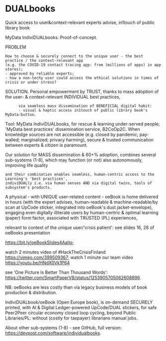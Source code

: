 # DUALbooks
Quick access to user&context-relevant experts advise, in1touch of public library book

MyData IndiviDUALbooks. Proof-of-concept.

PROBLEM

    How to choose & securely connect to the unique user - the best practice / the context-relevant app 
    (e.g. the COVID-19 contact tracing app: from (millions of apps) in app stores); 
    - approved by reliable experts; 
    - how a non-techy user could access the ethical solutions in times of crisis or under stress?
    
SOLUTION. Personal empowerment by TRUST, thanks to mass adoption of the user- & context-relevant INDIVIDUAL best practices,

          via seamless mass dissemination of BENEFICIAL digital habit: 
          - visual & haptic access in1touch of public library book's MyData-button.
     
Tool: MyData IndiviDUALbooks, for rescue & learning under-served people; 'MyData best practices' dissemination service, B2CoOp2C. 
When knowledge sources are not accessible (e.g. closed by pandemic; pay-walled; marginalized; privacy harming),
secure & trusted communication between experts & citizen is paramount. 

Our solution for MASS dissemination & 60+% adoption, combines several sub-systems (1-8), 
which may function (or not) also autonomously, improving life quality

    and their combination enables seamless, human-centric access to the Learning's 'best practices',
    indiviDUALly i.e. via human senses AND via digital twins, tools of subsystem's products.

A physical - with UNIQUE user-related content - oeBook is home delivered in hours 
(with the expert advises, human-readable & machine-readable/by scan at UpCode sticker, integrated into oeBook's dust jacket-envelope),
engaging even digitally illiterate users by human-centric & optimal learning (paper) form factor, 
associated with TRUSTED (PL) experiences,

relevant to context of the unique user/'crisis patient': see slides 16, 28 of oeBooks presentation

https://bit.ly/oeBookSlides4Aalto;

watch 2 minutes video of #HackTheCrisisFinland https://vimeo.com/399509367; 
watch 1 minute our team video https://youtu.be/HNdX0Vk1P64

see 'One Picture Is Better Than Thousand Words': https://twitter.com/SmartPaperVB/status/1253905705062608896.

NB: oeBooks are less costly than via legacy business models of book production & distribution.

IndiviDUALbook/oeBook (Open Europe book), is on-demand SECURELY printed, with AI & Digital Ledger-powered UpCode/DUAL stickers, 
for safe Peer2Peer circular economy closed loop cycling, beyond Public Libraries/PL: without (costly for taxpayer) librarians manual jobs.

About other sub-systems (1-8) - see GitHub, full version:
https://devpost.com/software/individualbooks.
